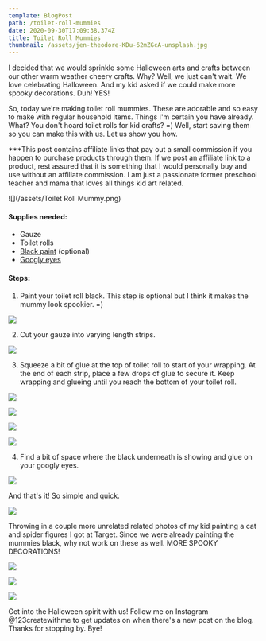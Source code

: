 ```yaml
---
template: BlogPost
path: /toilet-roll-mummies
date: 2020-09-30T17:09:38.374Z
title: Toilet Roll Mummies
thumbnail: /assets/jen-theodore-KDu-62mZGcA-unsplash.jpg
---
```

I decided that we would sprinkle some Halloween arts and crafts between our other warm weather cheery crafts. Why? Well, we just can't wait. We love celebrating Halloween. And my kid asked if we could make more spooky decorations. Duh! YES!

So, today we're making toilet roll mummies. These are adorable and so easy to make with regular household items. Things I'm certain you have already. What? You don't hoard toilet rolls for kid crafts? =) Well, start saving them so you can make this with us. Let us show you how. 

\*\**This post contains affiliate links that pay out a small commission if you happen to purchase products through them.  If we post an affiliate link to a product, rest assured that it is something that I would personally buy and use without an affiliate commission. I am just a passionate former preschool teacher and mama that loves all things kid art related. 

![](/assets/Toilet Roll Mummy.png)

#### Supplies needed:

* Gauze
* Toilet rolls
* [Black paint](https://www.michaels.com/washable-tempera-paint-by-artminds-16oz/10091774.html) (optional)
* [Googly eyes](https://www.michaels.com/wiggle-eyes-assorted-value-pack-by-creatology/10485712.html)

#### Steps:

1. Paint your toilet roll black. This step is optional but I think it makes the mummy look spookier. =)

![](/assets/IMG_9058.jpeg)

2. Cut your gauze into varying length strips. 

![](/assets/IMG_9091.jpeg)

3. Squeeze a bit of glue at the top of toilet roll to start of your wrapping. At the end of each strip, place a few drops of glue to secure it. Keep wrapping and glueing until you reach the bottom of your toilet roll. 

![](/assets/IMG_9062.jpeg)

![](/assets/IMG_9065.jpeg)

![](/assets/IMG_9071.jpeg)

![](/assets/IMG_9082.jpeg)

4. Find a bit of space where the black underneath is showing and glue on your googly eyes. 

![](/assets/IMG_9088.jpeg)

And that's it! So simple and quick. 

![](/assets/IMG_9086.jpeg)

Throwing in a couple more unrelated related photos of my kid painting a cat and spider figures I got at Target. Since we were already painting the mummies black, why not work on these as well. MORE SPOOKY DECORATIONS!

![](/assets/IMG_9046.jpeg)

![](/assets/IMG_9053.jpeg)

![](/assets/IMG_9093.jpg)

Get into the Halloween spirit with us! Follow me on Instagram @123createwithme to get updates on when there's a new post on the blog. Thanks for stopping by. Bye!

